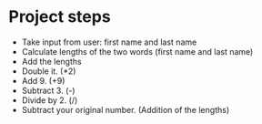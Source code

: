 # Project steps
- Take input from user: first name and last name
- Calculate lengths of the two words (first name and last name)
- Add the lengths
- Double it. (*2)
- Add 9. (+9)
- Subtract 3. (-)
- Divide by 2. (/)
- Subtract your original number. (Addition of the lengths)
